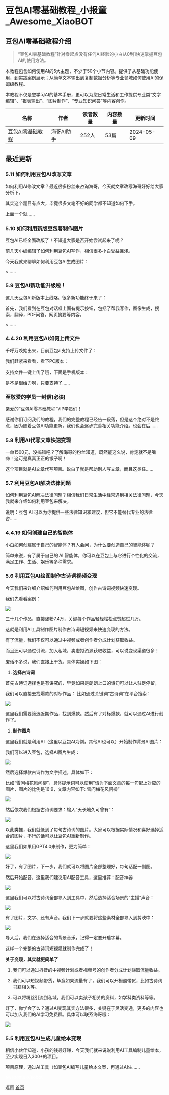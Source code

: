 # 豆包AI零基础教程_小报童_Awesome_XiaoBOT

## 豆包AI零基础教程介绍
> “豆包AI零基础教程”针对零起点没有任何AI经验的小白从0到1快速掌握豆包AI的使用方法。    
    
本教程包含如何使用AI的5大主题，不少于50个小节内容。提供了从基础功能使用，到实践案例展示；从简单文本输出到复制数据分析等专业领域如何使用AI的保姆级教程。    
    
本教程不仅是您学习AI的基本手册，更可以为您日常生活和工作提供专业类“文字编辑”、“报表输出”、“图片制作”、“专业知识问答”等内容创作。  
  


|名称|作者|读者数量|内容数量|更新时间|
|---|---|---|---|---|
|[豆包AI零基础教程](https://xiaobot.net/p/hgml?refer=0b133df9-27dc-423b-8101-639049001c13)|海哥AI助手|252人|53篇|2024-05-09|

## 最近更新
### 5.11 如何利用豆包AI改写文章

如何利用AI修改文章？最近很多粉丝来咨询海哥，今天就文章改写海哥好好给大家分析下。

其实这个题目有点大，毕竟很多文笔不好的同学都不知道如何下手。

上面一个就......

### 5.10 如何利用新版豆包著制作图片

豆包AI已经全面改版了！不知道大家是否开始尝试起来了呢？

前几天小编编辑了如何利用豆包AI写作，相信很多小白受益匪浅。

今天我就来聊聊如何利用豆包AI生成图片：

<......

### 5.9 豆包AI新功能升级啦！

这几天豆包AI新版本上线咯。很多新功能终于来了：

首先，我们看到在豆包对话框上面有提示按钮，包括了帮我写作，图像生成，搜索，翻译，PDF问答，网页摘要等内容。

<......

### 4.4.20 利用豆包AI如何上传文件

千呼万唤始出来，目前豆包ai支持上传文件了：

我们赶紧来看看，看下PC版本：

支持文件一键上传了哦，下面是手机版本：

是不是很给力啊，只要支持了......

### 至敬爱的学员一封信(必读)

亲爱的“豆包AI零基础教程”VIP学员们！

感谢你们订阅我们的教程，我们的完整教程已经告一段落，但是这个绝对不是终点，因为随着豆包AI功能更新，我们也会逐步完善相关功能介绍。也会在后......

### 5.8 利用AI代写文章快速变现

一单1500元，没搞错吧？了解海哥的粉丝知道，既然能这么说，肯定就不是嘴嗨！这可是真真正正的银子啊！

这个项目就是AI文章代写项目。说白了就是帮助别人写文章，而且这类任......

### 5.7 利用豆包AI解决法律问题

如何利用豆包AI解决法律问题？相信我们日常生活中经常遇到相关法律问题，今天我就来介绍如何利用豆包来解决。

说明：豆包 AI 可以为你提供一些法律知识和建议，但它不能替代专业的法律咨......

### 4.4.19 如何创建自己的智能体

小白如何创建属于自己的智能体？有人会问，为什么要创造自己的智能体呢？

简单来说，有了属于自己的 AI 智能体，你可以在豆包上与它进行个性化的交流，满足工作、生活、娱乐等多种需求。

### 5.6 利用豆包AI绘图制作古诗词视频变现

今天我们来详细介绍如何利用豆包AI绘图，创作古诗词视频快速变现。

我们先看看案例：

![](https://static.xiaobot.net/file/2024-03-22/494037/d23de00686b4b60bf808d564d4ac4416.png)

三十几个作品，直接涨粉7.4万，关键每个作品轻轻松松点赞超过几万。

这就是利用AI工具制作图片制作古诗词短视频来快速变现的方法。

有了流量，我们不仅可以通过中视频或者创作者分成计划获取收益。

而且还可以通过引流，加入私域，卖虚拟资源获取收益，可以说变现渠道很多！

废话不多说，我们直接上干货。具体实操如下图：

  1. **选择古诗词**

首先古诗词选择也是有讲究的，毕竟如果是朗朗上口的诗句可以让人驻足停留，

我们可以直接去找爆款的对标作品： 比如通过关键词“古诗词”在平台搜索：

![](https://static.xiaobot.net/file/2024-03-22/494037/985fe1f0c852e634a497f186a2b19a3f.png)

这里我们需要筛选近期作品，找到爆款。然后有了对标爆款，就可以通过AI进行创作了。

  2. **制作图片**

这里我们就是利用AI（这里以豆包AI为例，其他AI也可以）开始制作背景AI图片：

我们可以进入豆包，选择AI图片生成：

![](https://static.xiaobot.net/file/2024-03-22/494037/91d2bfa581613278aa7767c47d66e535.png)

然后选择爆款古诗作为文字描述，具体如下：

比如“雪问梅花风问柳”，具体提示词可以使用“请为下面文章的每一句配上对应的图片，图片的比例是16:9，文章内容如下: 雪问梅花风问柳”

![](https://static.xiaobot.net/file/2024-03-22/494037/80057e16c8dbb3aa6a002843d403b085.png)

然后依次我们根据古诗词要求：输入“天长地久可曾有”：

![](https://static.xiaobot.net/file/2024-03-22/494037/b382f3d0bd72fa3cefda477f20a60e88.png)

以此类推，我们就低到了每句古诗词的图片。大家可以根据实际情况和喜好选择适合的图片，不行的话可以让豆包AI重新制作。

这里我们如果用GPT4.0来制作，更为简单：

![](https://static.xiaobot.net/file/2024-03-22/494037/e6c2a0a54f4360e956e4742ebaebb2d0.png)

好了，有了图片，下一步，我们就可以将图片全部整理好，每句话配一副图。

然后开始配音，这里我们建议用AI配音工具，这里推荐：配音神器

![](https://static.xiaobot.net/file/2024-03-22/494037/ddcb655c60a6a1aaf87b4f31abcf505e.png)

这里我们可以将古诗词全部导入到工具中，然后选择适合场景的“主播”声音：

![](https://static.xiaobot.net/file/2024-03-22/494037/d771b0eec317157be6cbe0b6896e63c3.png)

有了图片，文字、还有声音。我们下一步就要将这些素材全部导入到剪映中：

![](https://static.xiaobot.net/file/2024-03-22/494037/2a1dc33fdf3a395dccb49d60ffde0c20.png)

导入后，我们在选择适合的背景音乐，记得一定要开启字幕。

这样一个完整的古诗词短视频就制作完成了！

**关于变现，其实就更简单了**

  1. 我们可以通过抖音的中视频计划或者视频号的创作者分成计划赚取流量收益。

  2. 我们可以短视频带货，毕竟如果流量有了，我们可以开橱窗带货，比如古诗词书籍相关等。

  3. 可以将粉丝引流到私域，我们可以卖孩子相关的资料，如学科类资料等等。

好了，你学会了么？通过AI变现其实方法很多，关键在于灵活变通，更多的内容也可以加入我们的AI学习免费群。具体可以联系海哥哦：

![](https://static.xiaobot.net/file/2024-03-22/494037/6cc3b09be0e82c48f5ae48536701e317.png)

### 5.5 利用豆包AI生成儿童绘本变现

相信小伙伴知道，小孩的钱最好赚，今天我们就来说说利用AI工具编制儿童绘本，至少实现日入300+的项目。

项目原理，通过AI工具（如豆包AI编写儿童绘本文案，再通过AI生......


<a href="https://github.com/Reno9527/awesome-xiaobot" style="color: white; text-decoration: none;">awesome-xiaobot</a>

返回 [首页](../README.md)
